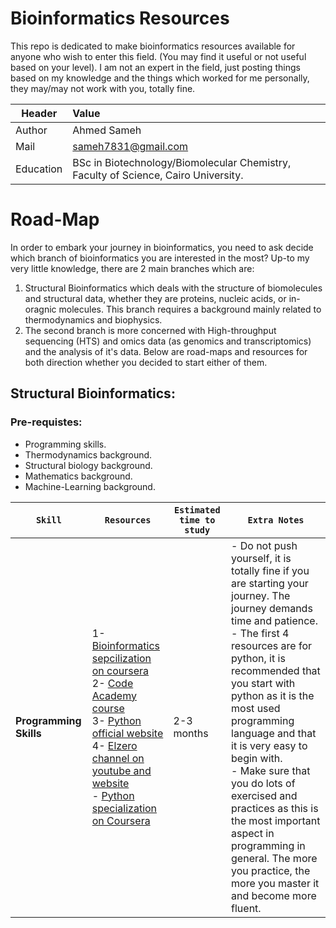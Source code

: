 # Bioinformatics Resources
This repo is dedicated to make bioinformatics resources available for anyone who wish to enter this field. (You may find it useful or not useful based on your level). I am not an expert in the field, just posting things based on my knowledge and the things which worked for me personally, they may/may not work with you, totally fine.

| Header | Value |
|---|:---|
| Author | Ahmed Sameh |
| Mail | sameh7831@gmail.com |
| Education | BSc in Biotechnology/Biomolecular Chemistry, Faculty of Science, Cairo University. |



# Road-Map
In order to embark your journey in bioinformatics, you need to ask decide which branch of bioinformatics you are interested in the most? Up-to my very little knowledge, there are 2 main branches which are:
1. Structural Bioinformatics which deals with the structure of biomolecules and structural data, whether they are proteins, nucleic acids, or in-oragnic molecules. This branch requires a background mainly related to thermodynamics and biophysics.
2. The second branch is more concerned with High-throughput sequencing (HTS) and omics data (as genomics and transcriptomics) and the analysis of it's data.
Below are road-maps and resources for both direction whether you decided to start either of them.

## Structural Bioinformatics:
### Pre-requistes:
- Programming skills.
- Thermodynamics background.
- Structural biology background.
- Mathematics background.
- Machine-Learning background.

| ```Skill``` | ```Resources``` | ```Estimated time to study``` | ```Extra Notes``` |
| ------------- | ------------- | ------------- | ------------- |
| **Programming Skills** | 1- [Bioinformatics sepcilization on coursera](https://www.coursera.org/learn/bioinformatics) <br /> 2- [Code Academy course](https://try.codecademy.com/learn-python-3?g_network=g&g_productchannel=&g_adid=528849219298&g_locinterest=&g_keyword=codecademy%20python&g_acctid=243-039-7011&g_adtype=&g_keywordid=kwd-295813001496&g_ifcreative=&g_campaign=account&g_locphysical=9112367&g_adgroupid=128133970308&g_productid=&g_source={sourceid}&g_merchantid=&g_placement=&g_partition=&g_campaignid=1726903838&g_ifproduct=&utm_id=t_kwd-295813001496:ag_128133970308:cp_1726903838:n_g:d_c&utm_source=google&utm_medium=paid-search&utm_term=codecademy%20python&utm_campaign=INTL_Brand_Exact&utm_content=528849219298&g_adtype=search&g_acctid=243-039-7011&gclid=CjwKCAiA-bmsBhAGEiwAoaQNmkvUEs5k3Txr_0C9Bh997QBgD_XcBKY9HJjJByXMDI-orn45F4njARoCFVgQAvD_BwE) <br /> 3- [Python official website](https://www.learnpython.org/) <br /> 4- [Elzero channel on youtube and website](https://elzero.org/category/courses/mastering-python/) <br /> - [Python specialization on Coursera](https://www.coursera.org/specializations/python) | 2-3 months | - Do not push yourself, it is totally fine if you are starting your journey. The journey demands time and patience. <br /> - The first 4 resources are for python, it is recommended that you start with python as it is the most used programming language and that it is very easy to begin with. <br /> - Make sure that you do lots of exercised and practices as this is the most important aspect in programming in general. The more you practice, the more you master it and become more fluent. |